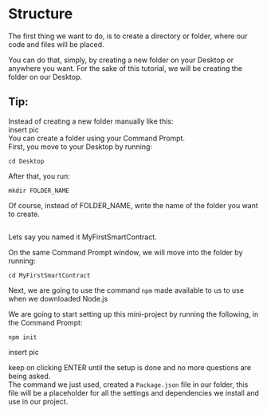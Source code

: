 # Structure

The first thing we want to do, is to create a directory or folder, where our code and files will be placed.  

You can do that, simply, by creating a new folder on your Desktop or anywhere you want. For the sake of this tutorial, we will be creating the folder on our Desktop. 

## Tip:  
Instead of creating a new folder manually like this:  
insert pic  
You can create a folder using your Command Prompt.  
First, you move to your Desktop by running:
```
cd Desktop
```
After that, you run:
```
mkdir FOLDER_NAME
```
Of course, instead of FOLDER_NAME, write the name of the folder you want to create.  
##

Lets say you named it MyFirstSmartContract.  

On the same Command Prompt window, we will move into the folder by running:  
```
cd MyFirstSmartContract
```
Next, we are going to use the command ```npm``` made available to us to use when we downloaded Node.js  

We are going to start setting up this mini-project by running the following, in the Command Prompt:  
```
npm init
```
insert pic  

keep on clicking ENTER until the setup is done and no more questions are being asked.  
The command we just used, created a ```Package.json``` file in our folder, this file will be a placeholder for all the settings and dependencies we install and use in our project.
